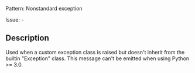 Pattern: Nonstandard exception

Issue: -

## Description

Used when a custom exception class is raised but doesn't inherit from the builtin "Exception" class. This message can't be emitted when using Python >= 3.0.